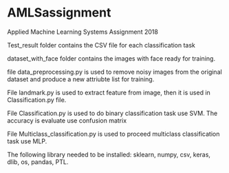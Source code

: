 # AMLSassignment

Applied Machine Learning Systems Assignment 2018

Test_result folder contains the CSV file for each classification task

dataset_with_face folder contains the images with face ready for training.

file data_preprocessing.py is used to remove noisy images from the original dataset and produce a new attriubte list for training.

File landmark.py is used to extract feature from image, then it is used in Classification.py file.

File Classification.py is used to do binary classification task use SVM. The accuracy is evaluate use confusion matrix

File Multiclass_classification.py is used to proceed multiclass classification task use MLP. 

The following library needed to be installed: sklearn, numpy, csv, keras, dlib, os, pandas, PTL.
